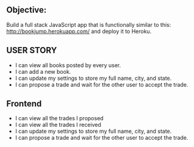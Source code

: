 ## Objective: 
Build a full stack JavaScript app that is functionally similar to this: http://bookjump.herokuapp.com/ and deploy it to Heroku.

## USER STORY
+ I can view all books posted by every user.
+ I can add a new book.
+ I can update my settings to store my full name, city, and state.
+ I can propose a trade and wait for the other user to accept the trade.


## Frontend
<!--+ I can view all books posted by every user.-->
<!--+ I can register-->
<!--+ I can login-->
<!--+ I can search for a new book after loging in-->
<!--+ I can add a new book after login in-->
<!--+ I can view all *my* books-->
+ I can view all the trades I proposed
+ I can view all the trades I received
+ I can update my settings to store my full name, city, and state.
+ I can propose a trade and wait for the other user to accept the trade.
